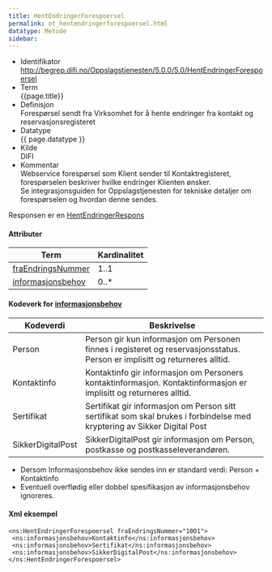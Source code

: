 ```yaml
---
title: HentEndringerForespoersel  
permalink: ot_hentendringerforespoersel.html
datatype: Metode
sidebar:
---
```


  - Identifikator  
    http://begrep.difi.no/Oppslagstjenesten/5.0.0/5.0/HentEndringerForespoersel
  - Term  
    {{page.title}}
  - Definisjon  
    Forespørsel sendt fra Virksomhet for å hente endringer fra kontakt
    og reservasjonsregisteret
  - Datatype  
    {{ page.datatype }}
  - Kilde  
    DIFI
  - Kommentar  
    Webservice forespørsel som Klient sender til Kontaktregisteret,
    forespørselen beskriver hvilke endringer Klienten ønsker.  
    Se integrasjonsguiden for Oppslagstjenesten for tekniske detaljer om
    forespørselen og hvordan denne sendes.

Responsen er en [HentEndringerRespons](HentEndringerRespons.md)

#### Attributer

| Term                                           | Kardinalitet |
| ---------------------------------------------- | ------------ |
| [fraEndringsNummer](../felles/fraEndringsNummer.md) | 1..1         |
| [informasjonsbehov](../felles/informasjonsbehov.md) | 0..\*        |

#### Kodeverk for [informasjonsbehov](../felles/informasjonsbehov.md)

| Kodeverdi         | Beskrivelse                                                                                                                 |
| --- | --- |
| Person            | Person gir kun informasjon om Personen finnes i registeret og reservasjonsstatus. Person er implisitt og returneres alltid. |
| Kontaktinfo       | Kontaktinfo gir informasjon om Personers kontaktinformasjon. Kontaktinformasjon er implisitt og returneres alltid.          |
| Sertifikat        | Sertifikat gir informasjon om Person sitt sertifikat som skal brukes i forbindelse med kryptering av Sikker Digital Post    |
| SikkerDigitalPost | SikkerDigitalPost gir informasjon om Person, postkasse og postkasseleverandøren.                                            |

  - Dersom Informasjonsbehov ikke sendes inn er standard verdi: Person +
    Kontaktinfo
  - Eventuell overflødig eller dobbel spesifikasjon av informasjonsbehov
    ignoreres.

#### Xml eksempel

``` brush: xml; toolbar: false
<ns:HentEndringerForespoersel fraEndringsNummer="1001">     
 <ns:informasjonsbehov>Kontaktinfo</ns:informasjonsbehov>
 <ns:informasjonsbehov>Sertifikat</ns:informasjonsbehov>
 <ns:informasjonsbehov>SikkerDigitalPost</ns:informasjonsbehov>
</ns:HentEndringerForespoersel>
```
